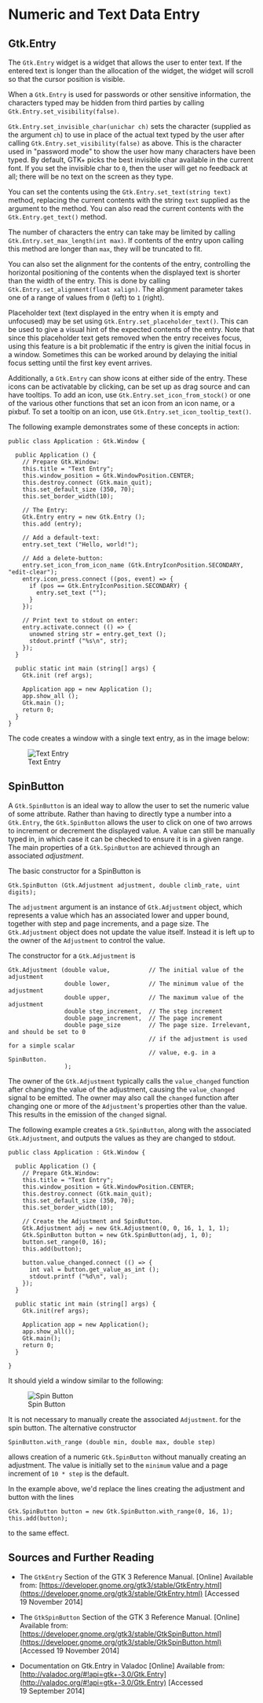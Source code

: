 # Numeric and Text Data Entry


## Gtk.Entry

The `Gtk.Entry` widget is a widget that allows the user to enter text.  If the 
entered text is longer than the allocation of the widget, the widget will scroll 
so that the cursor position is visible. 

When a `Gtk.Entry` is used for passwords or other sensitive information, the 
characters typed may be hidden from third  parties by calling 
`Gtk.Entry.set_visibility(false)`. 

`Gtk.Entry.set_invisible_char(unichar ch)` sets the character (supplied as the
argument `ch`) to use in place of the actual text typed by the user after 
calling `Gtk.Entry.set_visibility(false)` as above. This is the character used 
in "password mode" to show the user how many characters have been typed. By 
default, GTK+ picks the best invisible char available in the current font. If 
you set the invisible char to `0`, then the user will get no feedback at all; 
there will be no text on the screen as they type.

You can set the contents using the `Gtk.Entry.set_text(string text)` method, 
replacing the current contents with the string `text` supplied as the argument 
to the method. You can also read the current contents with the `Gtk.Entry.get_text()` 
method. 

The number of characters the entry can take may be limited by calling 
`Gtk.Entry.set_max_length(int max)`. If contents of the entry upon calling this 
method are longer than `max`, they will be truncated to fit.

You can also set the alignment for the contents of the entry, controlling the 
horizontal positioning of the contents when the displayed text is shorter than 
the width of the entry. This is done by calling `Gtk.Entry.set_alignment(float xalign)`.
The alignment parameter takes one of a range of values from `0` (left) to `1` 
(right).

Placeholder text (text displayed in the entry when it is empty and unfocused) 
may be set using `Gtk.Entry.set_placeholder_text()`. This can be used to give a 
visual hint of the expected contents of the entry. Note that since this 
placeholder text gets removed when the entry receives focus, using this feature 
is a bit problematic if the entry is given the initial focus in a window. 
Sometimes this can be worked around by delaying the initial focus setting until 
the first key event arrives.

Additionally, a `Gtk.Entry` can show icons at either side of the entry. These 
icons can be activatable by clicking, can be set up as drag source and can have 
tooltips. To add an icon, use `Gtk.Entry.set_icon_from_stock()` or one of the
various other functions that set an icon from an icon name, or a pixbuf. To set 
a tooltip on an icon, use `Gtk.Entry.set_icon_tooltip_text()`.

The following example demonstrates some of these concepts in action:
    
<pre><code class="vala">public class Application : Gtk.Window {

  public Application () {
    // Prepare Gtk.Window:
    this.title = "Text Entry";
    this.window_position = Gtk.WindowPosition.CENTER;
    this.destroy.connect (Gtk.main_quit);
    this.set_default_size (350, 70);
    this.set_border_width(10);

    // The Entry:
    Gtk.Entry entry = new Gtk.Entry ();
    this.add (entry);

    // Add a default-text:
    entry.set_text ("Hello, world!");

    // Add a delete-button:
    entry.set_icon_from_icon_name (Gtk.EntryIconPosition.SECONDARY, "edit-clear");
    entry.icon_press.connect ((pos, event) => {
      if (pos == Gtk.EntryIconPosition.SECONDARY) {
        entry.set_text ("");
      }
    });

    // Print text to stdout on enter:
    entry.activate.connect (() => {
      unowned string str = entry.get_text ();
      stdout.printf ("%s\n", str);
    });
  }

  public static int main (string[] args) {
    Gtk.init (ref args);

    Application app = new Application ();
    app.show_all ();
    Gtk.main ();
    return 0;
  }
}
</code></pre>

The code creates a window with a single text entry, as in the image below:

<figure>
  <img src="https://lh3.googleusercontent.com/7k8_GhR0RdwlTONdK8FruIp0f6K91tTr8Px30eQxpHg=w477-h220-no" alt="Text Entry" title="Text Entry">
  <figcaption>Text Entry</figcaption>
</figure>


## SpinButton

A `Gtk.SpinButton` is an ideal way to allow the user to set the numeric value of 
some attribute. Rather than having to directly type a number into a `Gtk.Entry`, 
the `Gtk.SpinButton` allows the user to click on one of two arrows to increment 
or decrement the displayed value. A value can still be manually typed in, in 
which case it can be checked to ensure it is in a given range. The main 
properties of a `Gtk.SpinButton` are achieved through an associated *adjustment*.

The basic constructor for a SpinButton is

<pre><code class="vala">Gtk.SpinButton (Gtk.Adjustment adjustment, double climb_rate, uint digits);</code></pre>

The `adjustment` argument is an instance of `Gtk.Adjustment` object, which 
represents a value which has an associated lower and upper bound, together with 
step and page increments, and a page size. The `Gtk.Adjustment` object does not 
update the value itself. Instead it is left up to the owner of the `Adjustment` 
to control the value.

The constructor for a `Gtk.Adjustment` is

<pre><code class="vala">Gtk.Adjustment (double value,           // The initial value of the adjustment
                double lower,           // The minimum value of the adjustment
                double upper,           // The maximum value of the adjustment
                double step_increment,  // The step increment
                double page_increment,  // The page increment
                double page_size        // The page size. Irrelevant, and should be set to 0
                                        // if the adjustment is used for a simple scalar
                                        // value, e.g. in a SpinButton.
                );
</code></pre>

The owner of the `Gtk.Adjustment` typically calls the `value_changed` function 
after changing the value of the adjustment, causing the `value_changed` signal 
to be emitted. The owner may also call the `changed` function after changing one
or more of the `Adjustment`'s properties other than the value. This results in 
the emission of the `changed` signal.

The following example creates a `Gtk.SpinButton`, along with the associated
`Gtk.Adjustment`, and outputs the values as they are changed to stdout.

<pre><code class="vala">public class Application : Gtk.Window {

  public Application () {
    // Prepare Gtk.Window:
    this.title = "Text Entry";
    this.window_position = Gtk.WindowPosition.CENTER;
    this.destroy.connect (Gtk.main_quit);
    this.set_default_size (350, 70);
    this.set_border_width(10);

    // Create the Adjustment and SpinButton.
    Gtk.Adjustment adj = new Gtk.Adjustment(0, 0, 16, 1, 1, 1);
    Gtk.SpinButton button = new Gtk.SpinButton(adj, 1, 0);
    button.set_range(0, 16);
    this.add(button);

    button.value_changed.connect (() => {
      int val = button.get_value_as_int ();
      stdout.printf ("%d\n", val);
    });
  }

  public static int main (string[] args) {
    Gtk.init(ref args);

    Application app = new Application();
    app.show_all();
    Gtk.main();
    return 0;
  }

}
</code></pre>

It should yield a window similar to the following:

<figure>
  <img src="https://lh4.googleusercontent.com/-fO5WqeBhR-Y/VGzJhhVMidI/AAAAAAAAALg/2Eu-WANCR9s/w453-h190-no/02SpinButton.png" alt="Spin Button" title="Spin Button">
  <figcaption>Spin Button</figcaption>
</figure>

It is not necessary to manually create the associated `Adjustment`. for the 
spin button. The alternative constructor

<pre><code class="vala">SpinButton.with_range (double min, double max, double step)</code></pre>

allows creation of a numeric `Gtk.SpinButton` without manually creating an 
adjustment. The value is initially set to the `minimum` value and a page 
increment of `10 * step` is the default.

In the example above, we'd replace the lines creating the adjustment and button
with the lines

<pre><code class="vala">Gtk.SpinButton button = new Gtk.SpinButton.with_range(0, 16, 1);
this.add(button);
</code></pre>

to the same effect.


## Sources and Further Reading

* The `GtkEntry` Section of the GTK 3 Reference Manual. [Online] Available from:
  [https://developer.gnome.org/gtk3/stable/GtkEntry.html](https://developer.gnome.org/gtk3/stable/GtkEntry.html)
  [Accessed 19&nbsp;November&nbsp;2014]

* The `GtkSpinButton` Section of the GTK 3 Reference Manual. [Online] Available from:
  [https://developer.gnome.org/gtk3/stable/GtkSpinButton.html](https://developer.gnome.org/gtk3/stable/GtkSpinButton.html)
  [Accessed 19&nbsp;November&nbsp;2014]

* Documentation on Gtk.Entry in Valadoc [Online] Available from:
  [http://valadoc.org/#!api=gtk+-3.0/Gtk.Entry](http://valadoc.org/#!api=gtk+-3.0/Gtk.Entry)
  [Accessed 19&nbsp;September&nbsp;2014]